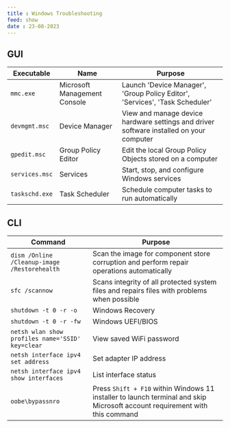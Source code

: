 ```yaml
---
title : Windows Troubleshooting
feed: show
date : 23-08-2023
---
```


## GUI

| Executable | Name | Purpose |
| --- | --- | --- |
| `mmc.exe` | Microsoft Management Console | Launch 'Device Manager', 'Group Policy Editor', 'Services', 'Task Scheduler' |
| `devmgmt.msc` | Device Manager | View and manage device hardware settings and driver software installed on your computer |
| `gpedit.msc` | Group Policy Editor | Edit the local Group Policy Objects stored on a computer |
| `services.msc` | Services | Start, stop, and configure Windows services |
| `taskschd.exe` | Task Scheduler | Schedule computer tasks to run automatically |

## CLI

| Command | Purpose |
| --- | --- |
| `dism /Online /Cleanup-image /Restorehealth` | Scan the image for component store corruption and perform repair operations automatically |
| `sfc /scannow` | Scans integrity of all protected system files and repairs files with problems when possible |
| `shutdown -t 0 -r -o` | Windows Recovery |
| `shutdown -t 0 -r -fw` | Windows UEFI/BIOS |
| `netsh wlan show profiles name='SSID' key=clear` | View saved WiFi password |
| `netsh interface ipv4 set address` | Set adapter IP address |
| `netsh interface ipv4 show interfaces` | List interface status |
| `oobe\bypassnro` | Press `Shift + F10` within Windows 11 installer to launch terminal and skip Microsoft account requirement with this command |

